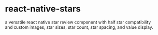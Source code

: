 # react-native-stars
a versatile react native star review component with half star compatibility and custom images, star sizes, star count, star spacing, and value display.
